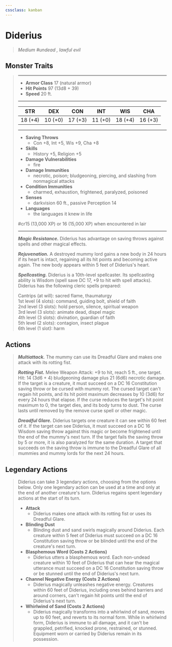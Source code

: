 ```yaml
---
cssclass: kanban
---
```


# Diderius
>*Medium #undead , lawful evil*
## Monster Traits
>___
>- **Armor Class** 17 (natural armor)
>- **Hit Points** 97 (13d8 + 39)
>- **Speed** 20 ft.
>___
>|STR|DEX|CON|INT|WIS|CHA|
>|:---:|:---:|:---:|:---:|:---:|:---:|
>|18 (+4)|10 (+0)|17 (+3)|11 (+0)|18 (+4)|16 (+3)|
>___
>- **Saving Throws**
>	 - Con +8, Int +5, Wis +9, Cha +8
>- **Skills**
>	 - History +5, Religion +5
>- **Damage Vulnerabilities**
>	 - fire
>- **Damage Immunities**
>	 - necrotic, poison; bludgeoning, piercing, and slashing from nonmagical attacks
>- **Condition Immunities**
>	 - charmed, exhaustion, frightened, paralyzed, poisoned
>- **Senses**
>	 - darkvision 60 ft., passive Perception 14
>- **Languages**
>	 - the languages it knew in life
>
> #cr15 (13,000 XP) or 16 (15,000 XP) when encountered in lair
>___
>***Magic Resistance.*** Diderius has advantage on saving throws against spells and other magical effects.  
>
>***Rejuvenation.*** A destroyed mummy lord gains a new body in 24 hours if its heart is intact, regaining all its hit points and becoming active again. The new body appears within 5 feet of Diderius's heart.  
>
>***Spellcasting.*** Diderius is a 10th-level spellcaster. Its spellcasting ability is Wisdom (spell save DC 17, +9 to hit with spell attacks). Diderius has the following cleric spells prepared:  
>
>Cantrips (at will): sacred flame, thaumaturgy  
>1st level (4 slots): command, guiding bolt, shield of faith  
>2nd level (3 slots): hold person, silence, spiritual weapon  
>3rd level (3 slots): animate dead, dispel magic  
>4th level (3 slots): divination, guardian of faith  
>5th level (2 slots): contagion, insect plague  
>6th level (1 slot): harm  
>
## Actions
>***Multiattack.*** The mummy can use its Dreadful Glare and makes one attack with its rotting fist.  
>
>***Rotting Fist.*** Melee Weapon Attack: +9 to hit, reach 5 ft., one target. Hit: 14 (3d6 + 4) bludgeoning damage plus 21 (6d6) necrotic damage. If the target is a creature, it must succeed on a DC 16 Constitution saving throw or be cursed with mummy rot. The cursed target can't regain hit points, and its hit point maximum decreases by 10 (3d6) for every 24 hours that elapse. If the curse reduces the target's hit point maximum to 0, the target dies, and its body turns to dust. The curse lasts until removed by the remove curse spell or other magic.  
>
>***Dreadful Glare.*** Diderius targets one creature it can see within 60 feet of it. If the target can see Diderius, it must succeed on a DC 16 Wisdom saving throw against this magic or become frightened until the end of the mummy's next turn. If the target fails the saving throw by 5 or more, it is also paralyzed for the same duration. A target that succeeds on the saving throw is immune to the Dreadful Glare of all mummies and mummy lords for the next 24 hours.  
>
## Legendary Actions
>Diderius can take 3 legendary actions, choosing from the options below. Only one legendary action can be used at a time and only at the end of another creature's turn. Diderius regains spent legendary actions at the start of its turn.
>
>- **Attack**
>	- Diderius makes one attack with its rotting fist or uses its Dreadful Glare.
>- **Blinding Dust**
>	- Blinding dust and sand swirls magically around Diderius. Each creature within 5 feet of Diderius must succeed on a DC 16 Constitution saving throw or be blinded until the end of the creature's next turn.
>- **Blasphemous Word (Costs 2 Actions)**
>	- Diderius utters a blasphemous word. Each non-undead creature within 10 feet of Diderius that can hear the magical utterance must succeed on a DC 16 Constitution saving throw or be stunned until the end of Diderius's next turn.
>- **Channel Negative Energy (Costs 2 Actions)**
>	- Diderius magically unleashes negative energy. Creatures within 60 feet of Diderius, including ones behind barriers and around corners, can't regain hit points until the end of Diderius's next turn.
>- **Whirlwind of Sand (Costs 2 Actions)**
>	- Diderius magically transforms into a whirlwind of sand, moves up to 60 feet, and reverts to its normal form. While in whirlwind form, Diderius is immune to all damage, and it can't be grappled, petrified, knocked prone, restrained, or stunned. Equipment worn or carried by Diderius remain in its possession.